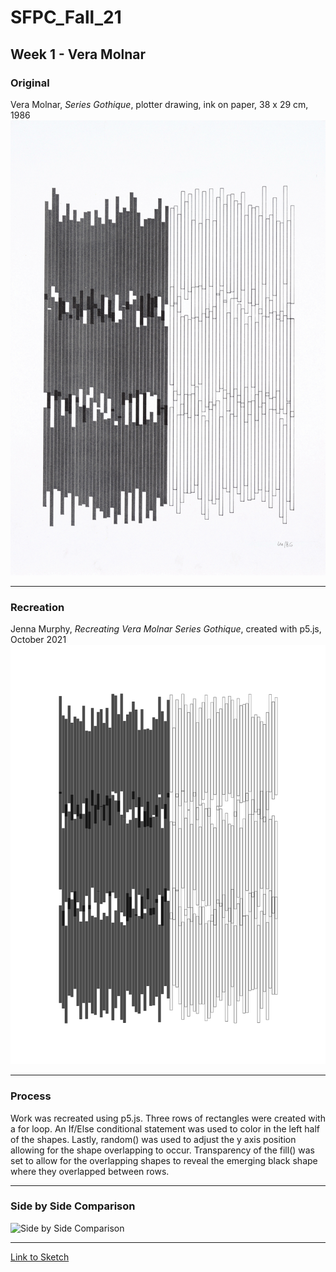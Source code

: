 # SFPC_Fall_21
## Week 1 - Vera Molnar


### Original  
Vera Molnar, *Series Gothique*, plotter drawing, ink on paper, 38 x 29 cm, 1986  
![Vera Molnar Series Gothique](Molnar1986GothiqueSW-1.jpg)  
* * *  
### Recreation  
Jenna Murphy, *Recreating Vera Molnar Series Gothique*, created with p5.js, October 2021  
![Jenna Murphy recreating Vera Molnar Series Gothique](211031_212116_816.png)  
* * *  
### Process
Work was recreated using p5.js. Three rows of rectangles were created with a for loop. An If/Else conditional statement was used to color in the left half of the shapes. Lastly, random() was used to adjust the y axis position allowing for the shape overlapping to occur. Transparency of the fill() was set to allow for the overlapping shapes to reveal the emerging black shape where they overlapped between rows.
* * *  
### Side by Side Comparison  
![Side by Side Comparison](sidebyside.jpeg)  
* * *   
[Link to Sketch](https://github.com/jennamurphymcad/SFPC_Fall_21/blob/main/week1/My%20Working%20Files/VeraMolnar/sketch.js "p5.js sketch")

